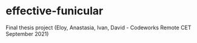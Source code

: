 # effective-funicular
Final thesis project (Eloy, Anastasia, Ivan, David - Codeworks Remote CET September 2021)
